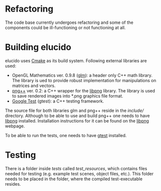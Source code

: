 # Refactoring
The code base currently undergoes refactoring and some of the components could be ill-functioning or not functioning at all.

# Building elucido
elucido uses [Cmake](https://cmake.org/) as its build system. Following external libraries are used:
 * OpenGL Mathematics ver. 0.9.8 ([glm](https://glm.g-truc.net/0.9.8/index.html)): a header only C++ math library. The library is ued to provide robust implementation for manipulations on matrices and vectors.  
 * [png++](https://www.nongnu.org/pngpp/) ver. 0.2: a C++ wrapper for the [libpng](http://www.libpng.org/pub/png/libpng.html) library. The library is used to save rendered images into *.png graphics file format.
 * [Google Test](https://github.com/google/googletest) (gtest): a C++ testing framework. 

The source file for both libraries glm and png++ reside in the _include/_ directory. Although to be able to use and build png++ one needs to have [libpng](http://www.libpng.org/pub/png/libpng.html) installed. Installation instructions for it can be found on the [libpng](http://www.libpng.org/pub/png/libpng.html) webpage.

To be able to run the tests, one needs to have [gtest](https://github.com/google/googletest) installed.

# Testing
There is a folder inside _tests_ called _test_resources_, which contains files needed for testing (e.g. example test scenes, object files, etc.). This folder needs to be placed in the folder, where the compiled test-executable resides.  